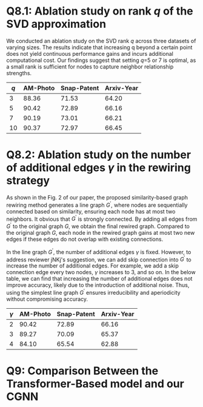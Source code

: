 # Q8.1: Ablation study on rank $q$ of the SVD approximation

We conducted an ablation study on the SVD rank $q$ across three datasets of varying sizes. The results indicate that increasing q beyond a certain point does not yield continuous performance gains and incurs additional computational cost. Our findings suggest that setting $q$=5 or 7 is optimal, as a small rank is sufficient for nodes to capture neighbor relationship strengths.

| $q$ | AM-Photo | Snap-Patent | Arxiv-Year |
| ----- | -------- | ----------- | ---------- |
| 3     | 88.36    | 71.53       | 64.20      |
| 5     | 90.42    | 72.89       | 66.16      |
| 7     | 90.19    | 73.01       | 66.21      |
| 10    | 90.37    | 72.97       | 66.45      |

# Q8.2: Ablation study on the number of additional edges $\gamma$ in the rewiring strategy

As shown in the Fig. 2 of our paper, the proposed similarity-based graph rewiring method generates a line graph $G^\prime$, where nodes are sequentially connected based on similarity, ensuring each node has at most two neighbors. It obvious that $G^\prime$ is strongly connected.  By adding all edges from $G^\prime$ to the original graph $G$, we obtain the final rewired graph. Compared to the original graph $G$, each node in the rewired graph gains at most two new edges if these edges do not overlap with existing connections.

In the line graph $G^\prime$, the number of additional edges $\gamma$ is fixed. However, to address reviewer jNKj's suggestion, we can add skip connection into $G^\prime$ to increase the number of additional edges. For example, we add a skip connection edge every two nodes, $\gamma$ increases to 3, and so on. In the below table, we can find that increasing the number of additional edges does not improve accuracy, likely due to the introduction of additional noise. Thus, using the simplest line graph $G^\prime$ ensures irreducibility and aperiodicity without compromising accuracy.

| $\gamma$ | AM-Photo | Snap-Patent | Arxiv-Year |
| ---------- | -------- | ----------- | ---------- |
| 2          | 90.42    | 72.89       | 66.16      |
| 3          | 89.27    | 70.09       | 65.37      |
| 4          | 84.10    | 65.54       | 62.88      |

# Q9: Comparison Between the Transformer-Based model and our CGNN
